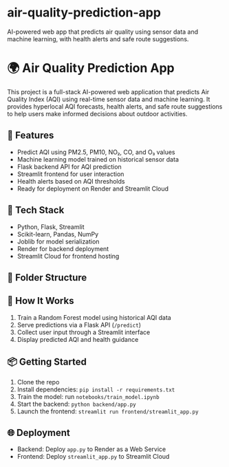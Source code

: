 # air-quality-prediction-app
AI-powered web app that predicts air quality using sensor data and machine learning, with health alerts and safe route suggestions.
# 🌍 Air Quality Prediction App

This project is a full-stack AI-powered web application that predicts Air Quality Index (AQI) using real-time sensor data and machine learning. It provides hyperlocal AQI forecasts, health alerts, and safe route suggestions to help users make informed decisions about outdoor activities.

## 🔧 Features

- Predict AQI using PM2.5, PM10, NO₂, CO, and O₃ values
- Machine learning model trained on historical sensor data
- Flask backend API for AQI prediction
- Streamlit frontend for user interaction
- Health alerts based on AQI thresholds
- Ready for deployment on Render and Streamlit Cloud

## 🚀 Tech Stack

- Python, Flask, Streamlit
- Scikit-learn, Pandas, NumPy
- Joblib for model serialization
- Render for backend deployment
- Streamlit Cloud for frontend hosting

## 📁 Folder Structure

## 🧠 How It Works

1. Train a Random Forest model using historical AQI data
2. Serve predictions via a Flask API (`/predict`)
3. Collect user input through a Streamlit interface
4. Display predicted AQI and health guidance

## 📦 Getting Started

1. Clone the repo
2. Install dependencies: `pip install -r requirements.txt`
3. Train the model: run `notebooks/train_model.ipynb`
4. Start the backend: `python backend/app.py`
5. Launch the frontend: `streamlit run frontend/streamlit_app.py`

## 🌐 Deployment

- Backend: Deploy `app.py` to Render as a Web Service
- Frontend: Deploy `streamlit_app.py` to Streamlit Cloud
